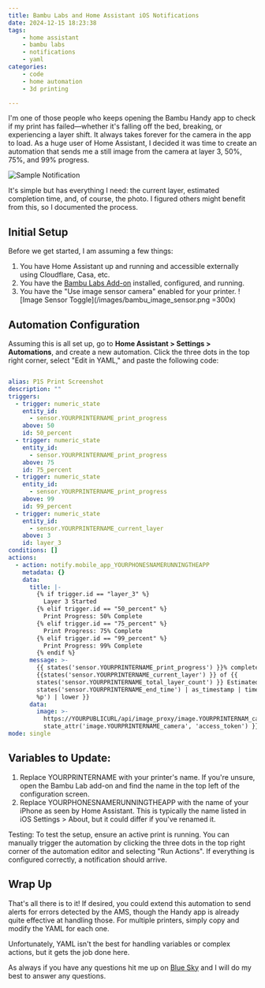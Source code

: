 ```yaml
---
title: Bambu Labs and Home Assistant iOS Notifications
date: 2024-12-15 18:23:38
tags:
    - home assistant
    - bambu labs
    - notifications
    - yaml
categories: 
    - code
    - home automation
    - 3d printing

---
```


I'm one of those people who keeps opening the Bambu Handy app to check if my print has failed—whether it's falling off the bed, breaking, or experiencing a layer shift. It always takes forever for the camera in the app to load. As a huge user of Home Assistant, I decided it was time to create an automation that sends me a still image from the camera at layer 3, 50%, 75%, and 99% progress.

![Sample Notification](/images/HANotification.jpeg)

It's simple but has everything I need: the current layer, estimated completion time, and, of course, the photo. I figured others might benefit from this, so I documented the process.

## Initial Setup

Before we get started, I am assuming a few things:

1. You have Home Assistant up and running and accessible externally using Cloudflare, Casa, etc.
2. You have the [Bambu Labs Add-on](https://github.com/greghesp/ha-bambulab) installed, configured, and running.
3. You have the "Use image sensor camera" enabled for your printer.
![Image Sensor Toggle](/images/bambu_image_sensor.png =300x)

## Automation Configuration  

Assuming this is all set up, go to **Home Assistant > Settings > Automations**, and create a new automation. Click the three dots in the top right corner, select "Edit in YAML," and paste the following code:


```yaml

alias: P1S Print Screenshot
description: ""
triggers:
  - trigger: numeric_state
    entity_id:
      - sensor.YOURPRINTERNAME_print_progress
    above: 50
    id: 50_percent
  - trigger: numeric_state
    entity_id:
      - sensor.YOURPRINTERNAME_print_progress
    above: 75
    id: 75_percent
  - trigger: numeric_state
    entity_id:
      - sensor.YOURPRINTERNAME_print_progress
    above: 99
    id: 99_percent
  - trigger: numeric_state
    entity_id:
      - sensor.YOURPRINTERNAME_current_layer
    above: 3
    id: layer_3
conditions: []
actions:
  - action: notify.mobile_app_YOURPHONESNAMERUNNINGTHEAPP
    metadata: {}
    data:
      title: |-
        {% if trigger.id == "layer_3" %}
          Layer 3 Started
        {% elif trigger.id == "50_percent" %}
          Print Progress: 50% Complete
        {% elif trigger.id == "75_percent" %}
          Print Progress: 75% Complete
        {% elif trigger.id == "99_percent" %}
          Print Progress: 99% Complete
        {% endif %}
      message: >-
        {{ states('sensor.YOURPRINTERNAME_print_progress') }}% complete. Layer
        {{states('sensor.YOURPRINTERNAME_current_layer') }} of {{
        states('sensor.YOURPRINTERNAME_total_layer_count') }} Estimated End: {{
        states('sensor.YOURPRINTERNAME_end_time') | as_timestamp | timestamp_custom('%I:%M
        %p') | lower }}
      data:
        image: >-
          https://YOURPUBLICURL/api/image_proxy/image.YOURPRINTERNAM_camera?token={{
          state_attr('image.YOURPRINTERNAME_camera', 'access_token') }}
mode: single
```

## Variables to Update:
1. Replace YOURPRINTERNAME with your printer's name. If you're unsure, open the Bambu Lab add-on and find the name in the top left of the configuration screen.
2. Replace YOURPHONESNAMERUNNINGTHEAPP with the name of your iPhone as seen by Home Assistant. This is typically the name listed in iOS Settings > About, but it could differ if you've renamed it.

Testing:
To test the setup, ensure an active print is running. You can manually trigger the automation by clicking the three dots in the top right corner of the automation editor and selecting "Run Actions". If everything is configured correctly, a notification should arrive.

## Wrap Up

That's all there is to it! If desired, you could extend this automation to send alerts for errors detected by the AMS, though the Handy app is already quite effective at handling those. For multiple printers, simply copy and modify the YAML for each one.

Unfortunately, YAML isn't the best for handling variables or complex actions, but it gets the job done here.

As always if you have any questions hit me up on [Blue Sky](https://bsky.app/profile/drkpxl.com) and I will do my best to answer any questions. 